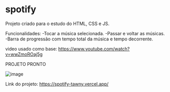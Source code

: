 # spotify
 Projeto criado para o estudo do HTML, CSS e JS.
 
 Funcionalidades:
 -Tocar a música selecionada.
 -Passar e voltar as músicas.
 -Barra de progressão com tempo total da música e tempo decorrente. 
 
 video usado como base: https://www.youtube.com/watch?v=wwZmoROaj5g
 
 
 PROJETO PRONTO
 
 ![image](https://user-images.githubusercontent.com/71864098/205936953-3df7dbfc-7aa3-4631-a7d1-8b4bfb986e0e.png)


 Link do projeto: https://spotify-tawny.vercel.app/
